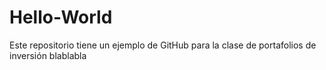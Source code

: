# Hello-World
Este repositorio tiene un ejemplo de GitHub para la clase de portafolios de inversión blablabla
